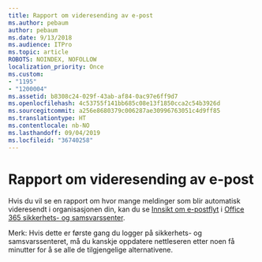 ```yaml
---
title: Rapport om videresending av e-post
ms.author: pebaum
author: pebaum
ms.date: 9/13/2018
ms.audience: ITPro
ms.topic: article
ROBOTS: NOINDEX, NOFOLLOW
localization_priority: Once
ms.custom:
- "1195"
- "1200004"
ms.assetid: b8308c24-029f-43ab-af84-0ac97e6ff9d7
ms.openlocfilehash: 4c53755f141bb685c08e13f1850cca2c54b3926d
ms.sourcegitcommit: a256e8680379c006287ae30996763051c4d9ff85
ms.translationtype: HT
ms.contentlocale: nb-NO
ms.lasthandoff: 09/04/2019
ms.locfileid: "36740258"
---
```

# <a name="email-forwarding-report"></a>Rapport om videresending av e-post

Hvis du vil se en rapport om hvor mange meldinger som blir automatisk videresendt i organisasjonen din, kan du se [Innsikt om e-postflyt](https://docs.microsoft.com//office365/securitycompliance/mail-flow-insights-v2) i [Office 365 sikkerhets- og samsvarssenter](https://protection.office.com/#/homepage).
  
Merk: Hvis dette er første gang du logger på sikkerhets- og samsvarssenteret, må du kanskje oppdatere nettleseren etter noen få minutter for å se alle de tilgjengelige alternativene.
  